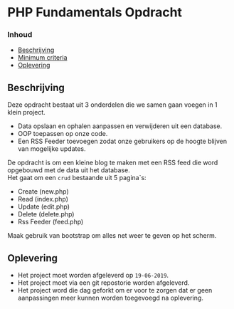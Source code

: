 # PHP Fundamentals Opdracht

### Inhoud
- [Beschrijving](#Beschrijving)
- [Minimum criteria](#Minimum-criteria)
- [Oplevering](#Oplevering)

## Beschrijving
Deze opdracht bestaat uit 3 onderdelen die we samen gaan voegen in 1 klein project.

- Data opslaan en ophalen aanpassen en verwijderen uit een database.
- OOP toepassen op onze code.
- Een RSS Feeder toevoegen zodat onze gebruikers op de hoogte blijven van mogelijke updates.

De opdracht is om een kleine blog te maken met een RSS feed die word opgebouwd met de data uit het database. \
Het gaat om een ``crud`` bestaande uit 5 pagina`s:
- Create (new.php)
- Read (index.php)
- Update (edit.php)
- Delete (delete.php)
- Rss Feeder (feed.php)

Maak gebruik van bootstrap om alles net weer te geven op het scherm.

## Oplevering
- Het project moet worden afgeleverd op ``19-06-2019``.
- Het project moet via een git repostorie worden afgeleverd.
- Het project word die dag geforkt om er voor te zorgen dat er geen aanpassingen meer kunnen worden toegevoegd na oplevering.